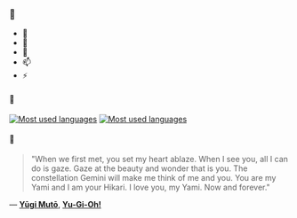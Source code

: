 ### 👋

- 🔭
- 🌱
- 💬
- 📫
- ⚡

#### 🧏

[![Most used languages](https://github-readme-stats-aynah.vercel.app/api/top-langs/?username=aynh&theme=solarized-dark&langs_count=6&layout=compact&hide_title=true)](https://github.com/anuraghazra/github-readme-stats#gh-dark-mode-only)
[![Most used languages](https://github-readme-stats-aynah.vercel.app/api/top-langs/?username=aynh&theme=solarized-light&langs_count=6&layout=compact&hide_title=true)](https://github.com/anuraghazra/github-readme-stats#gh-light-mode-only)

#### 💬

> "When we first met, you set my heart ablaze. When I see you, all I can do is gaze. Gaze at the beauty and wonder that is you. The constellation Gemini will make me think of me and you. You are my Yami and I am your Hikari. I love you, my Yami. Now and forever."

&mdash; [**Yūgi Mutō**](https://myanimelist.net/character.php?q=Y%C5%ABgi%20Mut%C5%8D&cat=character), [**Yu-Gi-Oh!**](https://myanimelist.net/search/all?q=Yu-Gi-Oh!&cat=all)
